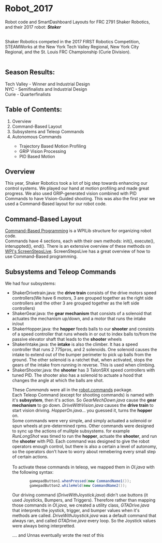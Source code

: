 
# Robot_2017
Robot code and SmartDashboard Layouts for FRC 2791 Shaker Robotics, and their 2017 robot: <b><i>Stoker</b></i> </br></br>

Shaker Robotics competed in the 2017 FIRST Robotics Competition, STEAMWorks at the New York Tech Valley Regional, New York City Regional, and the St. Louis FRC Championship (Curie Division). </br></br>

<h2>Season Results: </h2>
Tech Valley - Winner and Industrial Design </br>
NYC - Semifinalists and Industrial Design </br>
Curie - Quarterfinalists</br>

<h2> Table of Contents: </h2>
<ol>
  <li> Overview </li>
  <li> Command-Based Layout </li>
  <li> Subsystems and Teleop Commands </li>
  <li> Autonomous Commands</li>
   <ul>
    <li> Trajectory Based Motion Profiling </li>
    <li> GRIP Vision Processing </li>
    <li> PID Based Motion</li>
  </ul>
 </ol>
 
<h2> Overview </h2>
 This year, Shaker Robotics took a lot of big step towards enhancing our control systems. We played our hand at motion profiling and made great progress. We also used GRIP-generated vision combined with PID Commands to have Vision-Guided shooting. This was also the first year we used a Command-Based layout for our robot code. </br>
 
 <h2> Command-Based Layout </h2>
 <a href ="https://wpilib.screenstepslive.com/s/4485/m/13809/l/599732-what-is-command-based-programming">Command-Based Programming</a> is a WPILib structure for organizing robot code. </br>
 Commands have 4 sections, each with their own methods: init(), execute(), interuppted(), end(). There is an extensive overview of these methods on <a href ="https://wpilib.screenstepslive.com/s/4485/m/13809/l/599737-creating-simple-commands">WPI's ScreenStepsLive</a>.  ScreenStepsLive has a great overview of how to use Command-Based programming. 

 
 <h2> Subsystems and Teleop Commands </h2>
 
 We had four subsystems:
 <ul>
 	<li>ShakerDrivetrain.java: the <b>drive train</b> consists of the drive motors speed controllers(We have 6 motors, 3 are grouped together as the right side controllers and the other 3 are grouped together as the left side controllers)</li>
 	<li>ShakerGear.java: the <b>gear mechanism</b> that consists of a solenoid that actuates the mechanism up/down, and a motor that runs the intake in/out </li>
 	<li>ShakerHopper.java: the <b>hopper</b> feeds balls to our <b>shooter</b> and consists of a speed controller that runs wheels in or out to index balls to/from the passive elevator shaft that leads to the <b>shooter</b> wheels
 	<li>ShakerIntake.java: the <b>intake</b> is also the </b> climber. It has a speed controller that runs 2 775pros, and 2 solenoids. One solenoid causes the intake to extend out of the bumper perimeter to pick up balls from the ground. The other solenoid is a ratchet that, when activated, stops the gears of the intake from running in reverse. This is used when climbing. </li>
 	<li>ShakerShooter.java: the <b>shooter</b> has 3 TalonSRX speed controllers with tuned PID. The shooter also has a solenoid to actuate a hood that changes the angle at which the balls are shot.

These <i>Commands</i> were all in the <u>robot.commands</u> package. </br>Each Teleop Command (except for shooting commands) is named with it's <b>subsystem</b>, then it's action. So <i>GearMechDown.java</i> cause the <b>gear mechanism</b> to go down. <i>DriveWithVision.java</i> causes the <b>drive train</b> to start vision driving. <i>HopperOn.java</i>... you guessed it, turns the <b>hopper</b> on. </br>Some commands were very simple, and simply actuated a solenoid or spun wheels at pre-determined rpms. Other commands were designed to sync up the actions of mulitple subsystems. for example <i>RunLongShot</i> was timed to run the <b>hopper</b>, actuate the <b>shooter</b>, and run the <b>shooter</b> with PID. Each command was designed to give the robot operators enough control, but there is also a certain a level of autonomy, so the operators don't have to worry about remebering every small step of certain actions.</br> 
</br>To activate these commands in teleop, we mapped them in <i>OI.java</i> with the following syntax:

```java
		gamepadButton1.whenPressed(new CommandName1()); 
		gamepadButton2.whileHeld(new CommandName2());
```

Our driving command (<i>DriveWithJoystick.java</i>) didn't use buttons (it used Joysticks, Bumpers, and Triggers). Therefore rather than mapping those commands in <i>OI.java</i>, we created a utility class, <i>GTADrive.java</i> that interprets the joystick, trigger, and bumper values when it's methods are called. <i>DriveWithJoystick.java</i> was a default command that always ran, and called <i>GTADrive.java</i> every loop. So the Joystick values were always being interpretted. 

 
 
 .... and Unnas eventually wrote the rest of this


